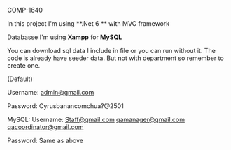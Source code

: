 COMP-1640

In this project I'm using **.Net 6 ** with MVC framework

Databasse I'm using **Xampp** for **MySQL** 

You can download sql data I include in file or you can run without it. The code is already have seeder data. 
But not with department so remember to create one.

(Default) 

Username: admin@gmail.com

Password: Cyrusbanancomchua?@2501

MySQL:
Username: 
Staff@gmail.com
qamanager@gmail.com
qacoordinator@gmail.com

Password: Same as above
